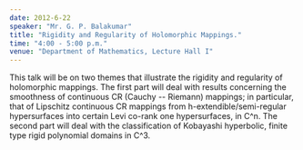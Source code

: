 ```yaml
---
date: 2012-6-22
speaker: "Mr. G. P. Balakumar"
title: "Rigidity and Regularity of Holomorphic Mappings."
time: "4:00 - 5:00 p.m."
venue: "Department of Mathematics, Lecture Hall I"
---
```

This talk will be on two themes that illustrate the rigidity and
regularity of holomorphic mappings. The first part will deal with results
concerning the smoothness of continuous CR (Cauchy -- Riemann) mappings;
in particular, that of Lipschitz continuous CR mappings from
h-extendible/semi-regular hypersurfaces into certain Levi co-rank one
hypersurfaces, in C^n. The second part will deal with the classification
of Kobayashi hyperbolic, finite type rigid polynomial domains in C^3.
